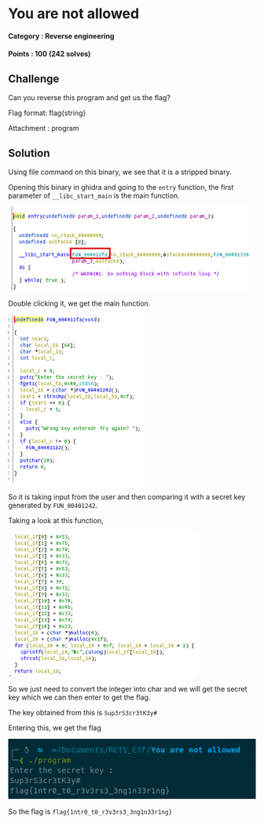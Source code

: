 # You are not allowed

#### Category : Reverse engineering
#### Points : 100 (242 solves)

## Challenge
Can you reverse this program and get us the flag?

Flag format: flag{string}

Attachment : program

## Solution
Using file command on this binary, we see that it is a stripped binary.

Opening this binary in ghidra and going to the `entry` function, the first parameter of `__libc_start_main` is the main function. 

![](https://github.com/p1xxxel/ctf-writeups/blob/main/2021/RCTS%20CERT%202021/You%20are%20not%20allowed/finding_main.png)

Double clicking it, we get the main function.

![](https://github.com/p1xxxel/ctf-writeups/blob/main/2021/RCTS%20CERT%202021/You%20are%20not%20allowed/main_func.png)

So it is taking input from the user and then comparing it with a secret key generated by `FUN_00401242`.

Taking a look at this function,

![](https://github.com/p1xxxel/ctf-writeups/blob/main/2021/RCTS%20CERT%202021/You%20are%20not%20allowed/key_gen.png)

So we just need to convert the integer into char and we will get the secret key which we can then enter to get the flag.

The key obtained from this is `Sup3rS3cr3tK3y#`

Entering this, we get the flag

![](https://github.com/p1xxxel/ctf-writeups/blob/main/2021/RCTS%20CERT%202021/You%20are%20not%20allowed/getting_flag.png)

So the flag is `flag{1ntr0_t0_r3v3rs3_3ng1n33r1ng}`
